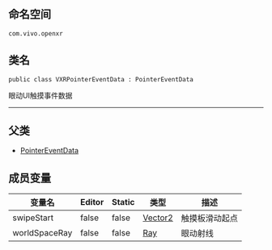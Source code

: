 ## 命名空间
```CSharp
com.vivo.openxr
```

## 类名
```CSharp
public class VXRPointerEventData : PointerEventData
```

眼动UI触摸事件数据

---------------------

## 父类
* [PointerEventData](https://docs.unity3d.com/2018.3/Documentation/ScriptReference/EventSystems.PointerEventData.html)

## 成员变量
变量名 | Editor | Static | 类型 | 描述
------ | ------ | ------ | ------ | ------ 
 swipeStart | false | false | [Vector2](https://docs.unity3d.com/2018.3/Documentation/ScriptReference/Vector2.html) |  触摸板滑动起点
 worldSpaceRay | false | false | [Ray](https://docs.unity3d.com/2018.3/Documentation/ScriptReference/Ray.html) |  眼动射线